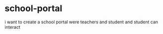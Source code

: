 # school-portal
i want to create a school portal were teachers and student and student can interact
